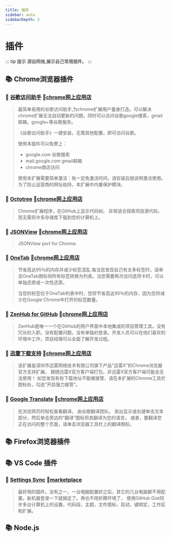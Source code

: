 ```yaml
---
title: 插件
sidebar: auto
sidebarDepth: 2
---
```


# 插件

::: tip 提示
源自网络,展示自己常用插件。
:::



## :books: Chrome浏览器插件

### :electric_plug: [谷歌访问助手](<http://www.ggfwzs.com/>)  :link:[chrome网上应用店](https://chrome.google.com/webstore/detail/谷歌访问助手/gocklaboggjfkolaknpbhddbaopcepfp)

> 最简单易用的谷歌访问助手,为chrome扩展用户量身打造。可以解决chrome扩展无法自动更新的问题，同时可以访问谷歌google搜索，gmail邮箱，google+等谷歌服务。
>
> 《谷歌访问助手》一键安装，无需其他配置，即可访问谷歌。
> 
> 使用本插件可以免费上：
>  - google.com     谷歌搜索
>  - mail.google.com   gmail邮箱
>  - chrome商店访问
> 
> 使用本扩展需要简单激活：有一定免激活时间，请安装后按说明激活使用。
> 为了防止运营商的网址劫持，本扩展中内置保护模块。

### :electric_plug: [Octotree](<https://www.octotree.io/>)  :link:[chrome网上应用店](<https://chrome.google.com/webstore/detail/octotree/bkhaagjahfmjljalopjnoealnfndnagc>)

> Chrome扩展程序，在GitHub上显示代码树。 非常适合探索项目源代码，而无需将许多存储库下载到您的计算机上。

### :electric_plug: [JSONView](<https://github.com/gildas-lormeau/JSONView-for-Chrome>)   :link:[chrome网上应用店](<https://chrome.google.com/webstore/detail/jsonview/chklaanhfefbnpoihckbnefhakgolnmc>)

> JSONView port for Chrome.
> 

### :electric_plug: [OneTab](<https://www.one-tab.com/>)   :link:[chrome网上应用店](<https://chrome.google.com/webstore/detail/onetab/chphlpgkkbolifaimnlloiipkdnihall>)

> 节省高达95％的内存并减少标签混乱
> 每当您发现自己有太多标签时，请单击OneTab图标将所有标签转换为列表。当您需要再次访问选项卡时，可以单独还原或一次性还原。
>
> 当您的标签位于OneTab列表中时，您将节省高达95％的内存，因为您将减少在Google Chrome中打开的标签数量。

### :electric_plug: [ZenHub for GitHub](<https://www.zenhub.com/>)   :link:[chrome网上应用店](<https://chrome.google.com/webstore/detail/zenhub-for-github/ogcgkffhplmphkaahpmffcafajaocjbd>)

> ZenHub是唯一一个在GitHub的用户界面中本地集成的项目管理工具。没有冗长的入职。没有配置问题。没有单独的登录。开发人员可以在他们喜欢的环境中工作，项目经理可以全面了解开发过程。

### :electric_plug: [迅雷下载支持](<https://www.xunlei.com/>)   :link:[chrome网上应用店](<https://chrome.google.com/webstore/detail/%E8%BF%85%E9%9B%B7%E4%B8%8B%E8%BD%BD%E6%94%AF%E6%8C%81/ncennffkjdiamlpmcbajkmaiiiddgioo>)

> 该扩展是深圳市迅雷网络技术有限公司旗下产品“迅雷X”的Chrome浏览器官方支持扩展。
跟随迅雷X官方客户端打包，非迅雷X官方客户端可能会无法使用！
如您发现有些下载地址不能被接管，请在本扩展的Chrome工具栏图标处，勾选“开启强力接管”。

### :electric_plug: [Google Translate](<http://translate.google.com/>)   :link:[chrome网上应用店](<https://chrome.google.com/webstore/detail/google-translate/aapbdbdomjkkjkaonfhkkikfgjllcleb>)

> 在浏览网页时轻松查看翻译。 由谷歌翻译团队。
> 突出显示或右键单击文本部分，然后单击旁边的“翻译”图标将其翻译为您的语言。 或者，要翻译您正在访问的整个页面，请单击浏览器工具栏上的翻译图标。




## :books: Firefox浏览器插件

## :books: VS Code 插件

### :electric_plug: [Settings Sync](<https://github.com/shanalikhan/code-settings-sync>)   :link:[marketplace](<https://marketplace.visualstudio.com/items?itemName=Shan.code-settings-sync>)

> 最好用的插件，没有之一，一台电脑配置好之后，其它的几台电脑都不用配置。新机器登录一下就搞定了。再也不用折腾环境了，
使用GitHub Gist同步多台计算机上的设置，代码段，主题，文件图标，启动，键绑定，工作区和扩展。




## :books: Node.js

